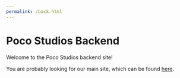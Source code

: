 ```yaml
---
permalink: /back.html
---
```


# Poco Studios Backend

Welcome to the Poco Studios backend site!

You are probably looking for our main site, which can be found [here](https://sites.google.com/view/pocostudios).

